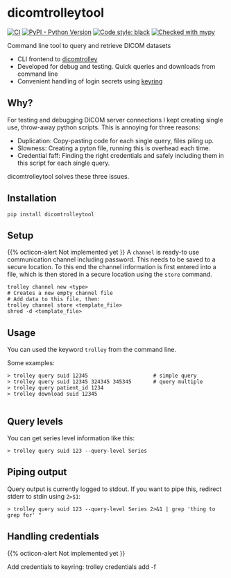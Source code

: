 # dicomtrolleytool

[![CI](https://github.com/sjoerdk/dicomtrolleytool/actions/workflows/build.yml/badge.svg?branch=master)](https://github.com/sjoerdk/dicomtrolley/actions/workflows/build.yml?query=branch%3Amaster)
[![PyPI - Python Version](https://img.shields.io/pypi/pyversions/dicomtrolleytool)](https://pypi.org/project/dicomtrolleytool/)
[![Code style: black](https://img.shields.io/badge/code%20style-black-000000.svg)](https://github.com/psf/black)
[![Checked with mypy](http://www.mypy-lang.org/static/mypy_badge.svg)](http://mypy-lang.org/)

Command line tool to query and retrieve DICOM datasets  

* CLI frontend to [dicomtrolley](https://github.com/sjoerdk/dicomtrolley)
* Developed for debug and testing. Quick queries and downloads from command line
* Convenient handling of login secrets using [keyring](https://pypi.org/project/keyring/)

## Why?
For testing and debugging DICOM server connections I kept creating single use, throw-away python 
scripts. This is annoying for three reasons:
 * Duplication: Copy-pasting code for each single query, files piling up.
 * Slowness: Creating a pyton file, running this is overhead each time.
 * Credential faff: Finding the right credentials and safely including them in this script for each single query.

dicomtrolleytool solves these three issues.

## Installation
```
pip install dicomtrolleytool
``` 

## Setup
{{% octicon-alert Not implemented yet }}
A `channel` is ready-to use communication channel including password. This needs to be saved to 
a secure location. To this end the channel information is first entered into a file, which is then
stored in a secure location using the `store` command.
```
trolley channel new <type>
# Creates a new empty channel file
# Add data to this file, then:
trolley channel store <template_file>
shred -d <template_file>
```

## Usage
You can used the keyword `trolley` from the command line.

Some examples:
```
> trolley query suid 12345                     # simple query
> trolley query suid 12345 324345 345345       # query multiple
> trolley query patient_id 1234
> trolley download suid 12345


```
## Query levels
You can get series level information like this:
```
> trolley query suid 123 --query-level Series
```

## Piping output
Query output is currently logged to stdout. If you want to pipe this, redirect stderr to stdin
using `2>$1`:
```
> trolley query suid 123 --query-level Series 2>&1 | grep 'thing to grep for' "
```

## Handling credentials
{{% octicon-alert Not implemented yet }}

Add credentials to keyring:
trolley credentials add -f <json file>
